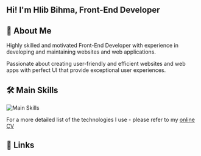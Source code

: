 ## Hi! I'm Hlib Bihma, Front-End Developer


## 🚀 About Me
Highly skilled and motivated Front-End Developer with experience in developing and maintaining websites and web applications.

Passionate about creating user-friendly and efficient websites and web apps with perfect UI that provide exceptional user experiences.


## 🛠 Main Skills
![Main Skills](https://skillicons.dev/icons?i=js,ts,react,vue,git)

For a more detailed list of the technologies I use - please refer to my [online CV](https://glebbigma.github.io/portfolio_2/)


## 🔗 Links


